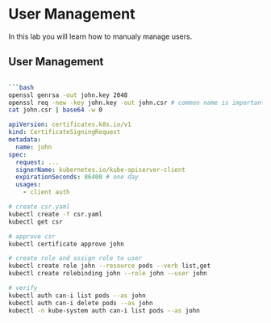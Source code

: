 # User Management

In this lab you will learn how to manualy manage users.

<!-- TODO -->

## User Management

````bash

```bash
openssl genrsa -out john.key 2048
openssl req -new -key john.key -out john.csr # common name is important
cat john.csr | base64 -w 0
````

```yaml
apiVersion: certificates.k8s.io/v1
kind: CertificateSigningRequest
metadata:
  name: john
spec:
  request: ...
  signerName: kubernetes.io/kube-apiserver-client
  expirationSeconds: 86400 # one day
  usages:
    - client auth
```

```bash
# create csr.yaml
kubectl create -f csr.yaml
kubectl get csr

# approve csr
kubectl certificate approve john

# create role and assign role to user
kubectl create role john --resource pods --verb list,get
kubectl create rolebinding john --role john --user john

# verify
kubectl auth can-i list pods --as john
kubectl auth can-i delete pods --as john
kubectl -n kube-system auth can-i list pods --as john
```
